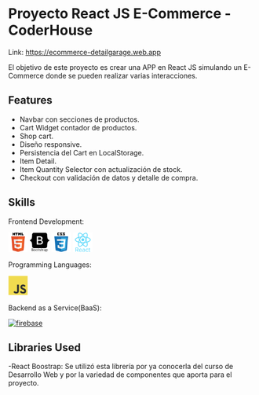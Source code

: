
# Proyecto React JS E-Commerce - CoderHouse

Link: https://ecommerce-detailgarage.web.app

El objetivo de este proyecto es crear una APP en React JS simulando un E-Commerce donde se pueden realizar varias interacciones.

## Features

- Navbar con secciones de productos.
- Cart Widget contador de productos.
- Shop cart.
- Diseño responsive.
- Persistencia del Cart en LocalStorage.
- Item Detail.
- Item Quantity Selector con actualización de stock.
- Checkout con validación de datos y detalle de compra.

## Skills
Frontend Development:

<a href="https://www.w3.org/html/" target="_blank" rel="noreferrer">
<img src="https://raw.githubusercontent.com/devicons/devicon/master/icons/html5/html5-original-wordmark.svg" alt="html5" width="40" height="40"/></a>
<a href="https://getbootstrap.com" target="_blank" rel="noreferrer"> 
<img src="https://raw.githubusercontent.com/devicons/devicon/master/icons/bootstrap/bootstrap-plain-wordmark.svg" alt="bootstrap" width="40" height="40"/></a> 
<a href="https://www.w3schools.com/css/" target="_blank" rel="noreferrer"> 
<img src="https://raw.githubusercontent.com/devicons/devicon/master/icons/css3/css3-original-wordmark.svg" alt="css3" width="40" height="40"/></a>
<a href="https://reactjs.org/" target="_blank" rel="noreferrer">
<img src="https://raw.githubusercontent.com/devicons/devicon/master/icons/react/react-original-wordmark.svg" alt="react" width="40" height="40"/></a>


Programming Languages:

<a href="https://developer.mozilla.org/en-US/docs/Web/JavaScript" target="_blank" rel="noreferrer">
<img src="https://raw.githubusercontent.com/devicons/devicon/master/icons/javascript/javascript-original.svg" alt="javascript" width="40" height="40"/></a>


Backend as a Service(BaaS): 

<a href="https://firebase.google.com/" target="_blank" rel="noreferrer">
<img src="https://www.vectorlogo.zone/logos/firebase/firebase-icon.svg" alt="firebase" width="40" height="40"/></a>


## Libraries Used

-React Boostrap: Se utilizó esta librería por ya conocerla del curso de Desarrollo Web y por la variedad de componentes que aporta para el proyecto.
